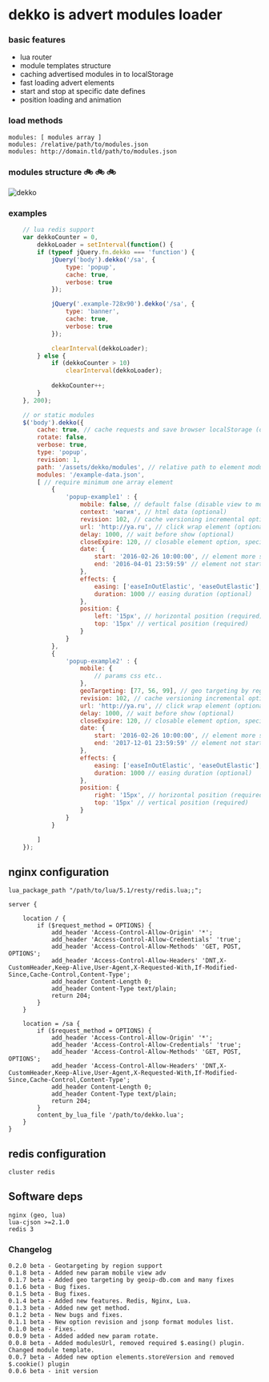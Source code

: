 # dekko is advert modules loader 

### basic features
  - lua router
  - module templates structure
  - caching advertised modules in to localStorage
  - fast loading advert elements
  - start and stop at specific date defines
  - position loading and animation


### load methods

```
modules: [ modules array ]
modules: /relative/path/to/modules.json
modules: http://domain.tld/path/to/modules.json
```

### modules structure 	&#128690;	&#128690;	&#128690;
![dekko](https://cloud.githubusercontent.com/assets/2042729/13509896/73c77c8c-e1a7-11e5-948c-13083e3c0b31.jpg)

  
### examples
```js
    // lua redis support
	var dekkoCounter = 0,
		dekkoLoader = setInterval(function() {
		if (typeof jQuery.fn.dekko === 'function') {
			jQuery('body').dekko('/sa', {
				type: 'popup',
				cache: true,
				verbose: true
			});

			jQuery('.example-728x90').dekko('/sa', {
				type: 'banner',
				cache: true,
				verbose: true
			});

			clearInterval(dekkoLoader);
		} else {
			if (dekkoCounter > 10)
				clearInterval(dekkoLoader);
			
			dekkoCounter++;
		}
	}, 200);

    // or static modules
	$('body').dekko({
		cache: true, // cache requests and save browser localStorage (optional)
		rotate: false,
		verbose: true,
		type: 'popup',
		revision: 1,
		path: '/assets/dekko/modules', // relative path to element modules (required)
		modules: '/example-data.json',
		[ // require minimum one array element
			{
				'popup-example1' : {
				    mobile: false, // default false (disable view to mobile devices) // false by default
					context: 'магия', // html data (optional)
					revision: 102, // cache versioning incremental option (required if cache enabled)
					url: 'http://ya.ru', // click wrap element (optional)
					delay: 1000, // wait before show (optional)
					closeExpire: 120, // closable element option, specific counting by minutes (required)
					date: {
						start: '2016-02-26 10:00:00', // element more start at (required)
						end: '2016-04-01 23:59:59' // element not started after this date (required)
					},
					effects: {
						easing: ['easeInOutElastic', 'easeOutElastic'], // easing (optional)
						duration: 1000 // easing duration (optional)
					},
					position: {
						left: '15px', // horizontal position (required)
						top: '15px' // vertical position (required)
					}
				}
			},
			{
				'popup-example2' : {
				    mobile: {
				        // params css etc..
				    },
					geoTargeting: [77, 56, 99], // geo targeting by region code support (maxmind database)
					revision: 102, // cache versioning incremental option (required if cache enabled)
					url: 'http://ya.ru', // click wrap element (optional)
					delay: 1000, // wait before show (optional)
					closeExpire: 120, // closable element option, specific counting by minutes (required)
					date: {
						start: '2016-02-26 10:00:00', // element more start at (required)
						end: '2017-12-01 23:59:59' // element not started after this date (required)
					},
					effects: {
						easing: ['easeInOutElastic', 'easeOutElastic'], // easing (optional)
						duration: 1000 // easing duration (optional)
					},
					position: {
						right: '15px', // horizontal position (required)
						top: '15px' // vertical position (required)
					}
				}
			}

		]
	});

```

## nginx configuration
```
lua_package_path "/path/to/lua/5.1/resty/redis.lua;;";

server {

	location / {
	    if ($request_method = OPTIONS) {
        	add_header 'Access-Control-Allow-Origin' '*';
        	add_header 'Access-Control-Allow-Credentials' 'true';
        	add_header 'Access-Control-Allow-Methods' 'GET, POST, OPTIONS';
        	add_header 'Access-Control-Allow-Headers' 'DNT,X-CustomHeader,Keep-Alive,User-Agent,X-Requested-With,If-Modified-Since,Cache-Control,Content-Type';
        	add_header Content-Length 0;
        	add_header Content-Type text/plain;
        	return 204;
        }
	}

	location = /sa {
	    if ($request_method = OPTIONS) {
        	add_header 'Access-Control-Allow-Origin' '*';
        	add_header 'Access-Control-Allow-Credentials' 'true';
        	add_header 'Access-Control-Allow-Methods' 'GET, POST, OPTIONS';
        	add_header 'Access-Control-Allow-Headers' 'DNT,X-CustomHeader,Keep-Alive,User-Agent,X-Requested-With,If-Modified-Since,Cache-Control,Content-Type';
        	add_header Content-Length 0;
        	add_header Content-Type text/plain;
        	return 204;
        }
		content_by_lua_file '/path/to/dekko.lua';
	}
}

```
## redis configuration
```
cluster redis

```
## Software deps
```
nginx (geo, lua)
lua-cjson >=2.1.0
redis 3
```
### Changelog
    0.2.0 beta - Geotargeting by region support
    0.1.8 beta - Added new param mobile view adv
    0.1.7 beta - Added geo targeting by geoip-db.com and many fixes
    0.1.6 beta - Bug fixes.
    0.1.5 beta - Bug fixes.
    0.1.4 beta - Added new features. Redis, Nginx, Lua.
    0.1.3 beta - Added new get method.
    0.1.2 beta - New bugs and fixes.
    0.1.1 beta - New option revision and jsonp format modules list.
    0.1.0 beta - Fixes.
    0.0.9 beta - Added added new param rotate.
    0.0.8 beta - Added modulesUrl, removed required $.easing() plugin. Changed module template.
    0.0.7 beta - Added new option elements.storeVersion and removed $.cookie() plugin
    0.0.6 beta - init version


